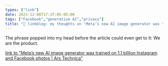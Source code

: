 ```yaml
---
types: ["link"]
date: 2023-12-06T17:37:05-05:00
tags: ["Facebook","generative AI","privacy"]
title: "🔗 linkblog: my thoughts on 'Meta’s new AI image generator was trained on 1.1 billion Instagram and Facebook photos | Ars Technica'"
---
```

The phrase popped into my head before the article could even get to it: We are the product.

[link to "Meta’s new AI image generator was trained on 1.1 billion Instagram and Facebook photos | Ars Technica"](https://arstechnica.com/information-technology/2023/12/metas-new-ai-image-generator-was-trained-on-1-1-billion-instagram-and-facebook-photos/)
